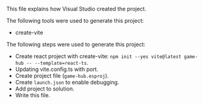 This file explains how Visual Studio created the project.

The following tools were used to generate this project:
- create-vite

The following steps were used to generate this project:
- Create react project with create-vite: `npm init --yes vite@latest game-hub -- --template=react-ts`.
- Updating vite.config.ts with port.
- Create project file (`game-hub.esproj`).
- Create `launch.json` to enable debugging.
- Add project to solution.
- Write this file.
